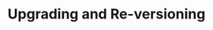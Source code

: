 ﻿---
title: "Upgrading and Re-versioning"
toc: true
tag: developers
category: "SDK"
menus: 
    sdkpostrequisite:
        title: "Upgrading"
        weight: 7
        icon: fa fa-file-word-o
        identifier: sdkpostrequisiteupgrading
---